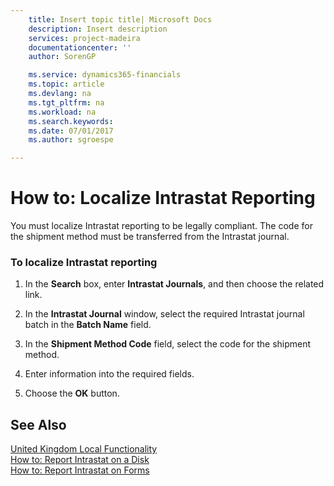 ```yaml
---
    title: Insert topic title| Microsoft Docs
    description: Insert description
    services: project-madeira
    documentationcenter: ''
    author: SorenGP

    ms.service: dynamics365-financials
    ms.topic: article
    ms.devlang: na
    ms.tgt_pltfrm: na
    ms.workload: na
    ms.search.keywords:
    ms.date: 07/01/2017
    ms.author: sgroespe

---
```

# How to: Localize Intrastat Reporting
You must localize Intrastat reporting to be legally compliant. The code for the shipment method must be transferred from the Intrastat journal.  
  
### To localize Intrastat reporting  
  
1.  In the **Search** box, enter **Intrastat Journals**, and then choose the related link.  
  
2.  In the **Intrastat Journal** window, select the required Intrastat journal batch in the **Batch Name** field.  
  
3.  In the **Shipment Method Code** field, select the code for the shipment method.  
  
4.  Enter information into the required fields.  
  
5.  Choose the **OK** button.  
  
## See Also  
 [United Kingdom Local Functionality](united-kingdom-local-functionality.md)   
 [How to: Report Intrastat on a Disk](how-to-report-intrastat-on-a-disk.md)   
 [How to: Report Intrastat on Forms](how-to-report-intrastat-on-forms.md)